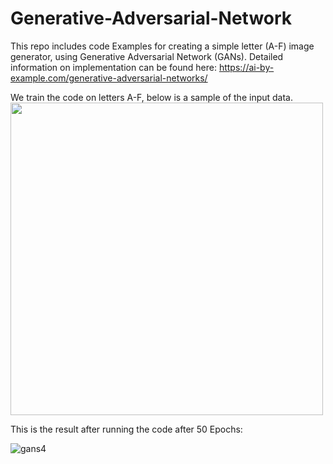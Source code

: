 # Generative-Adversarial-Network

This repo includes code Examples for creating a simple letter (A-F) image generator, using Generative Adversarial Network (GANs).
Detailed information on implementation can be found here: https://ai-by-example.com/generative-adversarial-networks/

We train the code on letters A-F, below is a sample of the input data. 
<img width="500" src="https://github.com/shmueldanan/Generative-Adversarial-Network/assets/13452018/998b5c58-bc62-43fb-85c4-30260a19832c">



This is the result after running the code after 50 Epochs:

![gans4](https://github.com/shmueldanan/Generative-Adversarial-Network/assets/13452018/af17b1b9-1312-4768-87e6-96a07586717e)
